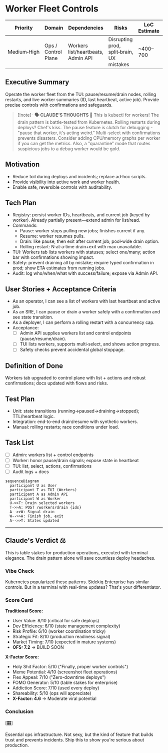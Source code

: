 # Worker Fleet Controls

| Priority | Domain | Dependencies | Risks | LoC Estimate | Complexity | Effort | Impact |
| --- | --- | --- | --- | --- | --- | --- | --- |
| Medium‑High | Ops / Control Plane | Workers list/heartbeats, Admin API | Disrupting prod, split‑brain, UX mistakes | ~400–700 | Medium | 5 (Fib) | High |

## Executive Summary
Operate the worker fleet from the TUI: pause/resume/drain nodes, rolling restarts, and live worker summaries (ID, last heartbeat, active job). Provide precise controls with confirmations and safeguards.

> [!note]- **🗣️ CLAUDE'S THOUGHTS 💭**
> This is kubectl for workers! The drain pattern is battle-tested from Kubernetes. Rolling restarts during deploys? Chef's kiss. The pause feature is clutch for debugging - "pause that worker, it's acting weird." Multi-select with confirmations prevents disasters. Consider adding CPU/memory graphs per worker if you can get the metrics. Also, a "quarantine" mode that routes suspicious jobs to a debug worker would be gold.

## Motivation
- Reduce toil during deploys and incidents; replace ad‑hoc scripts.
- Provide visibility into active work and worker health.
- Enable safe, reversible controls with auditability.

## Tech Plan
- Registry: persist worker IDs, heartbeats, and current job (keyed by worker). Already partially present—extend admin for list/read.
- Commands:
  - Pause: worker stops pulling new jobs; finishes current if any.
  - Resume: worker resumes pulls.
  - Drain: like pause, then exit after current job; pool‑wide drain option.
  - Rolling restart: N‑at‑a‑time drain+exit with max unavailable.
- TUI: Workers tab lists workers with statuses; select one/many; action bar with confirmations showing impact.
- Safety: prevent draining all by mistake; require typed confirmation in prod; show ETA estimates from running jobs.
- Audit: log who/when/what with success/failure; expose via Admin API.

## User Stories + Acceptance Criteria
- As an operator, I can see a list of workers with last heartbeat and active job.
- As an SRE, I can pause or drain a worker safely with a confirmation and see state transition.
- As a deployer, I can perform a rolling restart with a concurrency cap.
- Acceptance:
  - [ ] Admin API supplies workers list and control endpoints (pause/resume/drain).
  - [ ] TUI lists workers, supports multi‑select, and shows action progress.
  - [ ] Safety checks prevent accidental global stoppage.

## Definition of Done
Workers tab upgraded to control plane with list + actions and robust confirmations; docs updated with flows and risks.

## Test Plan
- Unit: state transitions (running→paused→draining→stopped); TTL/heartbeat logic.
- Integration: end‑to‑end drain/resume with synthetic workers.
- Manual: rolling restarts; race conditions under load.

## Task List
- [ ] Admin: workers list + control endpoints
- [ ] Worker: honor pause/drain signals; expose state in heartbeat
- [ ] TUI: list, select, actions, confirmations
- [ ] Audit logs + docs

```mermaid
sequenceDiagram
  participant U as User
  participant T as TUI (Workers)
  participant A as Admin API
  participant W as Worker
  U->>T: Drain selected workers
  T->>A: POST /workers/drain {ids}
  A-->>W: Signal drain
  W-->>A: Finish job, exit
  A-->>T: States updated
```

---

## Claude's Verdict ⚖️

This is table stakes for production operations, executed with terminal elegance. The drain pattern alone will save countless deploy headaches.

### Vibe Check

Kubernetes popularized these patterns. Sidekiq Enterprise has similar controls. But in a terminal with real-time updates? That's your differentiator.

### Score Card

**Traditional Score:**
- User Value: 8/10 (critical for safe deploys)
- Dev Efficiency: 6/10 (state management complexity)
- Risk Profile: 6/10 (worker coordination tricky)
- Strategic Fit: 8/10 (production readiness signal)
- Market Timing: 7/10 (expected in mature systems)
- **OFS: 7.2** → BUILD SOON

**X-Factor Score:**
- Holy Shit Factor: 5/10 ("Finally, proper worker controls")
- Meme Potential: 4/10 (screenshot fleet operations)
- Flex Appeal: 7/10 ("Zero-downtime deploys")
- FOMO Generator: 5/10 (table stakes for enterprise)
- Addiction Score: 7/10 (used every deploy)
- Shareability: 5/10 (ops will appreciate)
- **X-Factor: 4.6** → Moderate viral potential

### Conclusion

[🎛️]

Essential ops infrastructure. Not sexy, but the kind of feature that builds trust and prevents incidents. Ship this to show you're serious about production.

